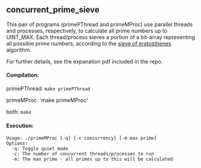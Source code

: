 concurrent_prime_sieve
----------------------

This pair of programs (primePThread and primeMProc) use parallel threads and processes, respectively, to calculate all 
prime numbers up to UINT_MAX.  Each thread/process sieves a portion of a bit-array representing all possible prime numbers,
according to the [sieve of eratosthenes](http://en.wikipedia.org/wiki/Sieve_of_Eratosthenes) algorithm.

For further details, see the expanation pdf included in the repo.

#### Compilation:

primePThread: `make primePThread`

primeMProc: `make primeMProc'

both: `make`

#### Execution:

    Usage: ./primeMProc [-q] [-c concurrency] [-m max prime]
    Options:
      -q: Toggle quiet mode
      -c: The number of concurrent threads/processes to run
      -m: The max prime - all primes up to this will be calculated

